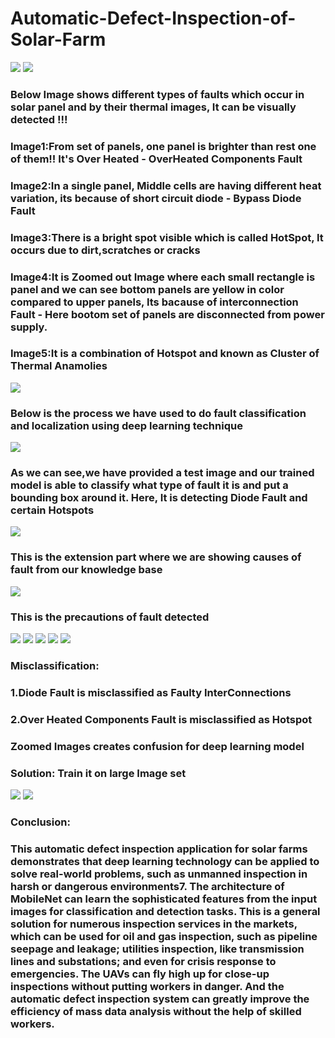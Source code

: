 # Automatic-Defect-Inspection-of-Solar-Farm  

<img src="./Dataset/ref/images1.PNG">  
<img src="./Dataset/ref/images2.PNG">  


### Below Image shows different types of faults which occur in solar panel and by their thermal images, It can be visually detected !!! 
### Image1:From set of panels, one panel is brighter than rest one of them!! It's Over Heated - OverHeated Components Fault  
### Image2:In a single panel, Middle cells are having different heat variation, its because of short circuit diode - Bypass Diode Fault 
### Image3:There is a bright spot visible which is called HotSpot, It occurs due to dirt,scratches or cracks  
### Image4:It is Zoomed out Image where each small rectangle is panel and we can see bottom panels are yellow in color compared to upper panels, Its bacause of interconnection Fault - Here bootom set of panels are disconnected from power supply.  
### Image5:It is a combination of Hotspot and known as Cluster of Thermal Anamolies  

<img src="./Dataset/ref/images3.PNG">  

### Below is the process we have used to do fault classification and localization using deep learning technique
<img src="./Dataset/ref/images4.PNG">      

### As we can see,we have provided a test image and our trained model is able to classify what type of fault it is and put a bounding box around it. Here, It is detecting Diode Fault and certain Hotspots  
<img src="./Dataset/ref/images5.PNG">

### This is the extension part where we are showing causes of fault from our knowledge base  
<img src="./Dataset/ref/images6.PNG">

### This is the precautions of fault detected  
<img src="./Dataset/ref/images7.PNG"> 

<img src="./Dataset/ref/images8.PNG">  
<img src="./Dataset/ref/images9.PNG">   
<img src="./Dataset/ref/images10.PNG">  
<img src="./Dataset/ref/images11.PNG">   

### Misclassification:
### 1.Diode Fault is misclassified as Faulty InterConnections         
### 2.Over Heated Components Fault is misclassified as Hotspot   
### Zoomed Images creates confusion for deep learning model   
### Solution: Train it on large Image set

<img src="./Dataset/ref/images13.PNG">   
<img src="./Dataset/ref/images14.PNG">  
 
 ### Conclusion:  
  
### This automatic defect inspection application for solar farms demonstrates that deep learning technology can be applied to solve real-world problems, such as unmanned inspection in harsh or dangerous environments7. The architecture of MobileNet can learn the sophisticated features from the input images for classification and detection tasks. This is a general solution for numerous inspection services in the markets, which can be used for oil and gas inspection, such as pipeline seepage and leakage; utilities inspection, like transmission lines and substations; and even for crisis response to emergencies. The UAVs can fly high up for close-up inspections without putting workers in danger. And the automatic defect inspection system can greatly improve the efficiency of mass data analysis without the help of skilled workers.  

